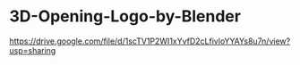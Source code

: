 # 3D-Opening-Logo-by-Blender
https://drive.google.com/file/d/1scTV1P2WI1xYvfD2cLfivloYYAYs8u7n/view?usp=sharing
